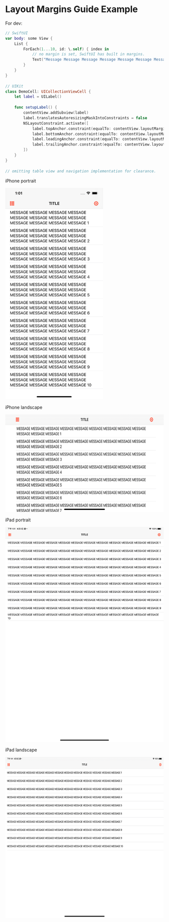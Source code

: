 # Layout Margins Guide Example

For dev:

```swift
// SwiftUI
var body: some View {
    List {
        ForEach(1...10, id: \.self) { index in
            // no margin is set, SwiftUI has built in margins.
            Text("Message Message Message Message Message Message Message Message Message Message Message Message \(index)")
        }
    }
}

// UIKit
class DemoCell: UICollectionViewCell {
    let label = UILabel()

    func setupLabel() {
        contentView.addSubview(label)
        label.translatesAutoresizingMaskIntoConstraints = false
        NSLayoutConstraint.activate([
            label.topAnchor.constraint(equalTo: contentView.layoutMarginsGuide.topAnchor),
            label.bottomAnchor.constraint(equalTo: contentView.layoutMarginsGuide.bottomAnchor),
            label.leadingAnchor.constraint(equalTo: contentView.layoutMarginsGuide.leadingAnchor),
            label.trailingAnchor.constraint(equalTo: contentView.layoutMarginsGuide.trailingAnchor)
        ])
    }
}

// omitting table view and navigation implementation for clearance.
```

iPhone portrait

<img src="../Images/LayoutMarginGuide/iPhone%20portrait.png" width="310.5" height="672">

iPhone landscape

<img src="../Images/LayoutMarginGuide/iPhone%20landscape.png" width="672" height="310.5">

iPad portrait

<img src="../Images/LayoutMarginGuide/iPad%20portrait.png" width="512" height="683">

iPad landscape

<img src="../Images/LayoutMarginGuide/iPad%20landscape.png" width="683" height="512">
